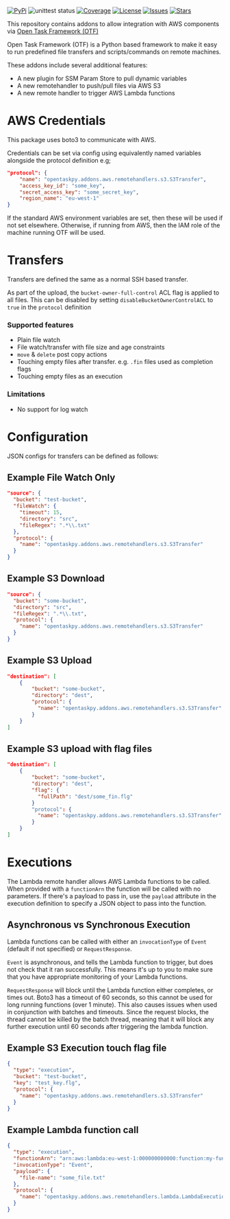 [![PyPi](https://img.shields.io/pypi/v/opentaskpy.svg)](https://pypi.org/project/opentaskpy/)
![unittest status](https://github.com/adammcdonagh/otf-addons-aws/actions/workflows/test.yml/badge.svg)
[![Coverage](https://img.shields.io/codecov/c/github/adammcdonagh/otf-addons-aws.svg)](https://codecov.io/gh/adammcdonagh/otf-addons-aws)
[![License](https://img.shields.io/github/license/adammcdonagh/otf-addons-aws.svg)](https://github.com/adammcdonagh/otf-addons-aws/blob/master/LICENSE)
[![Issues](https://img.shields.io/github/issues/adammcdonagh/otf-addons-aws.svg)](https://github.com/adammcdonagh/otf-addons-aws/issues)
[![Stars](https://img.shields.io/github/stars/adammcdonagh/otf-addons-aws.svg)](https://github.com/adammcdonagh/otf-addons-aws/stargazers)

This repository contains addons to allow integration with AWS components via [Open Task Framework (OTF)](https://github.com/adammcdonagh/open-task-framework)

Open Task Framework (OTF) is a Python based framework to make it easy to run predefined file transfers and scripts/commands on remote machines.

These addons include several additional features:

- A new plugin for SSM Param Store to pull dynamic variables
- A new remotehandler to push/pull files via AWS S3
- A new remote handler to trigger AWS Lambda functions

# AWS Credentials

This package uses boto3 to communicate with AWS.

Credentials can be set via config using equivalently named variables alongside the protocol definition e.g;

```json
"protocol": {
    "name": "opentaskpy.addons.aws.remotehandlers.s3.S3Transfer",
    "access_key_id": "some_key",
    "secret_access_key": "some_secret_key",
    "region_name": "eu-west-1"
}
```

If the standard AWS environment variables are set, then these will be used if not set elsewhere. Otherwise, if running from AWS, then the IAM role of the machine running OTF will be used.

# Transfers

Transfers are defined the same as a normal SSH based transfer.

As part of the upload, the `bucket-owner-full-control` ACL flag is applied to all files. This can be disabled by setting `disableBucketOwnerControlACL` to `true` in the `protocol` definition

### Supported features

- Plain file watch
- File watch/transfer with file size and age constraints
- `move` & `delete` post copy actions
- Touching empty files after transfer. e.g. `.fin` files used as completion flags
- Touching empty files as an execution

### Limitations

- No support for log watch

# Configuration

JSON configs for transfers can be defined as follows:

## Example File Watch Only

```json
"source": {
  "bucket": "test-bucket",
  "fileWatch": {
    "timeout": 15,
    "directory": "src",
    "fileRegex": ".*\\.txt"
  },
  "protocol": {
    "name": "opentaskpy.addons.aws.remotehandlers.s3.S3Transfer"
  }
}
```

## Example S3 Download

```json
"source": {
  "bucket": "some-bucket",
  "directory": "src",
  "fileRegex": ".*\\.txt",
  "protocol": {
    "name": "opentaskpy.addons.aws.remotehandlers.s3.S3Transfer"
  }
}
```

## Example S3 Upload

```json
"destination": [
    {
        "bucket": "some-bucket",
        "directory": "dest",
        "protocol": {
          "name": "opentaskpy.addons.aws.remotehandlers.s3.S3Transfer"
        }
    }
]
```

## Example S3 upload with flag files

```json
"destination": [
    {
        "bucket": "some-bucket",
        "directory": "dest",
        "flag": {
          "fullPath": "dest/some_fin.flg"
        }
        "protocol": {
          "name": "opentaskpy.addons.aws.remotehandlers.s3.S3Transfer"
        }
    }
]
```

# Executions

The Lambda remote handler allows AWS Lambda functions to be called. When provided with a `functionArn` the function will be called with no parameters. If there's a payload to pass in, use the `payload` attribute in the execution definition to specify a JSON object to pass into the function.

## Asynchronous vs Synchronous Execution

Lambda functions can be called with either an `invocationType` of `Event` (default if not specified) or `RequestResponse`.

`Event` is asynchronous, and tells the Lambda function to trigger, but does not check that it ran successfully. This means it's up to you to make sure that you have appropriate monitoring of your Lambda functions.

`RequestResponse` will block until the Lambda function either completes, or times out. Boto3 has a timeout of 60 seconds, so this cannot be used for long running functions (over 1 minute). This also causes issues when used in conjunction with batches and timeouts. Since the request blocks, the thread cannot be killed by the batch thread, meaning that it will block any further execution until 60 seconds after triggering the lambda function.

## Example S3 Execution touch flag file

```json
{
  "type": "execution",
  "bucket": "test-bucket",
  "key": "test_key.flg",
  "protocol": {
    "name": "opentaskpy.addons.aws.remotehandlers.s3.S3Transfer"
  }
}
```

## Example Lambda function call

```json
{
  "type": "execution",
  "functionArn": "arn:aws:lambda:eu-west-1:000000000000:function:my-function",
  "invocationType": "Event",
  "payload": {
    "file-name": "some_file.txt"
  },
  "protocol": {
    "name": "opentaskpy.addons.aws.remotehandlers.lambda.LambdaExecution"
  }
}
```

